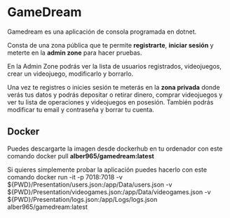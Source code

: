 <h1 font-size: 26px >GameDream</h1>
<p font-size: 20px> Gamedream es una aplicación de consola programada en dotnet.</p>
<p font-size: 20px> Consta de una zona pública que te permite <strong>registrarte</strong>, <strong>iniciar sesión</strong> y meterte en la <strong>admin zone</strong> para hacer pruebas.</p>
<p font-size: 20px> En la Admin Zone podrás ver la lista de usuarios registrados, videojuegos, crear un videojuego, modificarlo y borrarlo.</p>
<p font-size: 20px> Una vez te registres o inicies sesión te meterás en la <strong>zona privada</strong> donde verás tus datos y podrás depositar o retirar dinero, comprar videojuegos y ver tu lista de operaciones y videojuegos en posesión. También podrás modificar tu email y contraseña y borrar tu cuenta.</p>

<h2 font-size: 24px;>Docker</h2>
<p font-size: 20px>Puedes descargarte la imagen desde dockerhub en tu ordenador con este comando docker pull <strong>alber965/gamedream:latest</strong></p>
<p font-size: 20px>Si quieres simplemente probar la aplicación puedes hacerlo con este comando docker run -it -p 7018:7018 -v ${PWD}/Presentation/users.json:/app/Data/users.json -v ${PWD}/Presentation/videogames.json:/app/Data/videogames.json -v ${PWD}/Presentation/logs.json:/app/Logs/logs.json alber965/gamedream:latest</p>
